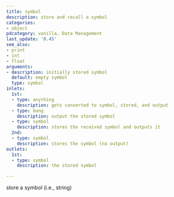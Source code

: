 ```yaml
---
title: symbol
description: store and recall a symbol
categories:
- object
pdcategory: vanilla, Data Management
last_update: '0.45'
see_also:
- print
- int
- float
arguments:
- description: initially stored symbol 
  default: empty symbol
  type: symbol
inlets:
  1st:
  - type: anything
    description: gets converted to symbol, stored, and output
  - type: bang
    description: output the stored symbol
  - type: symbol
    description: stores the received symbol and outputs it
  2nd:
  - type: symbol
    description: stores the symbol (no output)
outlets:
  1st:
  - type: symbol
    description: the stored symbol

---
```


store a symbol (i.e., string)

